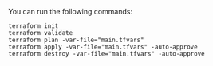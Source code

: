 You can run the following commands:

```
terraform init
terraform validate
terraform plan -var-file="main.tfvars"
terraform apply -var-file="main.tfvars" -auto-approve
terraform destroy -var-file="main.tfvars" -auto-approve
```